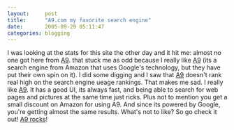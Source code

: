 ```yaml
---
layout:     post
title:      "A9.com my favorite search engine"
date:       2005-09-29 05:11:47
categories: blogging
---
```

I was looking at the stats for this site the other day and it hit me: almost no one got here from [A9](http://a9.com). that stuck me as odd because I really like [A9](http://a9.com) (its a search engine from Amazon that uses Google's technology, but they have put their own spin on it). I did some digging and I saw that [A9](http://a9.com) doesn't rank real high on the search engine ueage rankings. That makes me sad. I really like [A9](http://a9.com). It has a good UI, its always fast, and being able to search for web pages and pictures at the same time just ricks. Plus not to mention you get a small discount on Amazon for using A9. And since its powered by Google, you're getting almost the same results. What's not to like? So go check it out! [A9 rocks](http://a9.com)!
